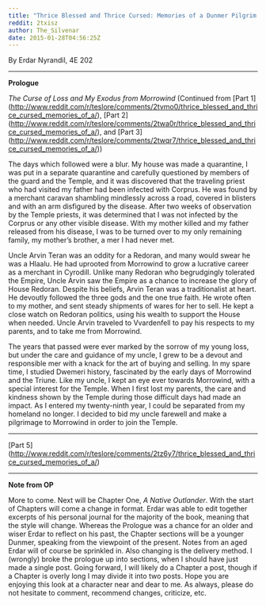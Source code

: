 ```yaml
---
title: "Thrice Blessed and Thrice Cursed: Memories of a Dunmer Pilgrim (Part 4, Prologue's End)"
reddit: 2txisz
author: The_Silvenar
date: 2015-01-28T04:56:25Z
---
```


By Erdar Nyrandil, 4E 202

***

**Prologue**

*The Curse of Loss and My Exodus from Morrowind* (Continued from [Part 1] (http://www.reddit.com/r/teslore/comments/2tvmo0/thrice_blessed_and_thrice_cursed_memories_of_a/), [Part 2] (http://www.reddit.com/r/teslore/comments/2twa0r/thrice_blessed_and_thrice_cursed_memories_of_a/), and [Part 3] (http://www.reddit.com/r/teslore/comments/2twqr7/thrice_blessed_and_thrice_cursed_memories_of_a/))

The days which followed were a blur. My house was made a quarantine, I was put in a separate quarantine and carefully questioned by members of the guard and the Temple, and it was discovered that the traveling priest who had visited my father had been infected with Corprus. He was found by a merchant caravan shambling mindlessly across a road, covered in blisters and with an arm disfigured by the disease. After two weeks of observation by the Temple priests, it was determined that I was not infected by the Corprus or any other visible disease. With my mother killed and my father released from his disease, I was to be turned over to my only remaining family, my mother’s brother, a mer I had never met.

Uncle Arvin Teran was an oddity for a Redoran, and many would swear he was a Hlaalu. He had uprooted from Morrowind to grow a lucrative career as a merchant in Cyrodill. Unlike many Redoran who begrudgingly tolerated the Empire, Uncle Arvin saw the Empire as a chance to increase the glory of House Redoran. Despite his beliefs, Arvin Teran was a traditionalist at heart. He devoutly followed the three gods and the one true faith. He wrote often to my mother, and sent steady shipments of wares for her to sell. He kept a close watch on Redoran politics, using his wealth to support the House when needed. Uncle Arvin traveled to Vvardenfell to pay his respects to my parents, and to take me from Morrowind.

The years that passed were ever marked by the sorrow of my young loss, but under the care and guidance of my uncle, I grew to be a devout and responsible mer with a knack for the art of buying and selling. In my spare time, I studied Dwemeri history, fascinated by the early days of Morrowind and the Triune. Like my uncle, I kept an eye ever towards Morrowind, with a special interest for the Temple. When I first lost my parents, the care and kindness shown by the Temple during those difficult days had made an impact. As I entered my twenty-ninth year, I could be separated from my homeland no longer. I decided to bid my uncle farewell and make a pilgrimage to Morrowind in order to join the Temple.

***

[Part 5] (http://www.reddit.com/r/teslore/comments/2tz6y7/thrice_blessed_and_thrice_cursed_memories_of_a/)

***

**Note from OP**

More to come. Next will be Chapter One, *A Native Outlander*. With the start of Chapters will come a change in format. Erdar was able to edit together excerpts of his personal journal for the majority of the book, meaning that the style will change. Whereas the Prologue was a chance for an older and wiser Erdar to reflect on his past, the Chapter sections will be a younger Dunmer, speaking from the viewpoint of the present. Notes from an aged Erdar will of course be sprinkled in. Also changing is the delivery method. I (wrongly) broke the prologue up into sections, when I should have just made a single post. Going forward, I will likely do a Chapter a post, though if a Chapter is overly long I may divide it into two posts. Hope you are enjoying this look at a character near and dear to me. As always, please do not hesitate to comment, recommend changes, criticize, etc.

